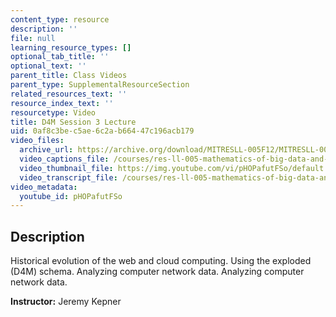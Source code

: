 ```yaml
---
content_type: resource
description: ''
file: null
learning_resource_types: []
optional_tab_title: ''
optional_text: ''
parent_title: Class Videos
parent_type: SupplementalResourceSection
related_resources_text: ''
resource_index_text: ''
resourcetype: Video
title: D4M Session 3 Lecture
uid: 0af8c3be-c5ae-6c2a-b664-47c196acb179
video_files:
  archive_url: https://archive.org/download/MITRESLL-005F12/MITRESLL-005F12_L03_Lec_300k.mp4
  video_captions_file: /courses/res-ll-005-mathematics-of-big-data-and-machine-learning-january-iap-2020/677fad77ddb05469b9e26fad4911ae9f_pHOPafutFSo.vtt
  video_thumbnail_file: https://img.youtube.com/vi/pHOPafutFSo/default.jpg
  video_transcript_file: /courses/res-ll-005-mathematics-of-big-data-and-machine-learning-january-iap-2020/8621555eca34a82ed95ce05d45047971_pHOPafutFSo.pdf
video_metadata:
  youtube_id: pHOPafutFSo
---
```


Description
-----------

Historical evolution of the web and cloud computing. Using the exploded (D4M) schema. Analyzing computer network data. Analyzing computer network data.

**Instructor:** Jeremy Kepner
